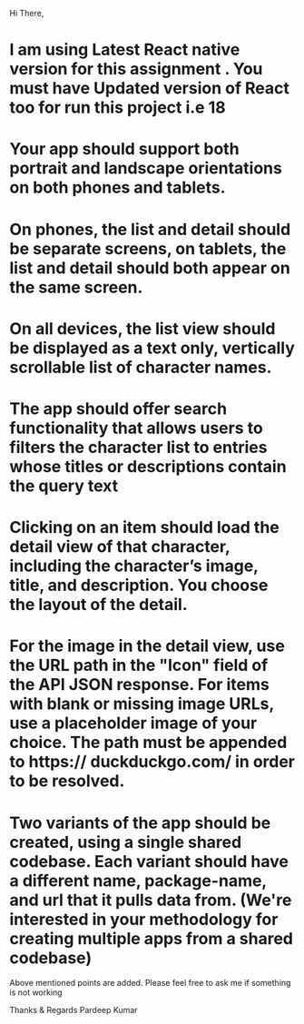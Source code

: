 Hi There, 

# I am using Latest React native version for this assignment . You must have Updated version of React too for run this project i.e 18
#   Your app should support both portrait and landscape orientations on both phones and tablets.
# On phones, the list and detail should be separate screens, on tablets, the list and detail should both appear on the same screen.
#  On all devices, the list view should be displayed as a text only, vertically scrollable list of character names.
# The app should offer search functionality that allows users to filters the character list to entries whose titles or descriptions contain the query text
# Clicking on an item should load the detail view of that character, including the character’s image, title, and description. You choose the layout of the detail.
# For the image in the detail view, use the URL path in the "Icon" field of the API JSON response. For items with blank or missing image URLs, use a placeholder image of your choice. The path must be appended to https:// duckduckgo.com/ in order to be resolved.
# Two variants of the app should be created, using a single shared codebase. Each variant should have a different name, package-name, and url that it pulls data from. (We're interested in your methodology for creating multiple apps from a shared codebase)

Above mentioned points are added. Please feel free to ask me if something is not working 

Thanks & Regards 
Pardeep Kumar


